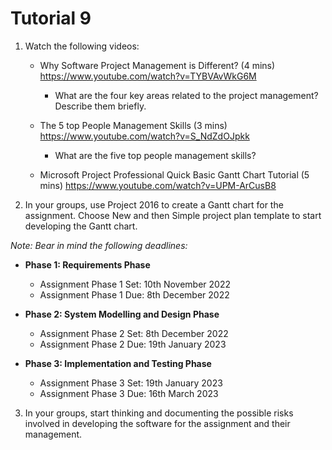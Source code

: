 # Tutorial 9

1. Watch the following videos:
   - Why Software Project Management is Different? (4 mins) https://www.youtube.com/watch?v=TYBVAvWkG6M

     - What are the four key areas related to the project management? Describe them briefly.

   - The 5 top People Management Skills (3 mins) https://www.youtube.com/watch?v=S_NdZdOJpkk

     - What are the five top people management skills? 

   - Microsoft Project Professional Quick Basic Gantt Chart Tutorial (5 mins) https://www.youtube.com/watch?v=UPM-ArCusB8


2. In your groups, use Project 2016 to create a Gantt chart for the assignment. Choose New and then Simple project plan template to start developing the Gantt chart. 

*Note: Bear in mind the following deadlines:*

- **Phase 1: Requirements Phase**
  - Assignment Phase 1 Set: 10th November 2022
  - Assignment Phase 1 Due: 8th December 2022

- **Phase 2: System Modelling and Design Phase**
  - Assignment Phase 2 Set: 8th December 2022
  - Assignment Phase 2 Due: 19th January 2023

- **Phase 3: Implementation and Testing Phase**
  - Assignment Phase 3 Set: 19th January 2023
  - Assignment Phase 3 Due: 16th March 2023

3. In your groups, start thinking and documenting the possible risks involved in developing the software for the assignment and their management.